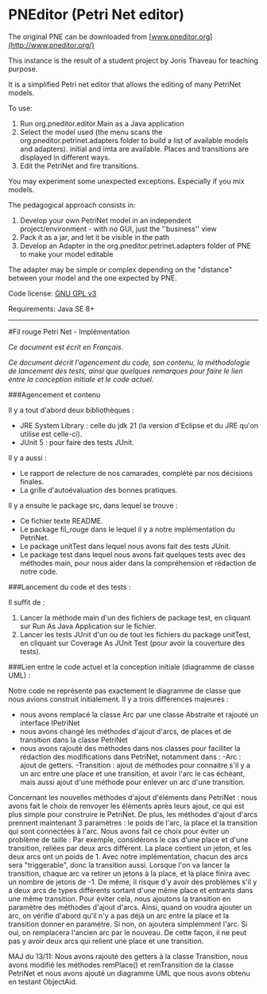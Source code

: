 PNEditor (Petri Net editor)
========

The original PNE can be downloaded from [www.pneditor.org](http://www.pneditor.org/)

This instance is the result of a student project by Joris Thaveau for teaching purpose.

It is a simplified Petri net editor that allows the editing of many PetriNet models.

To use:

1. Run org.pneditor.editor.Main as a Java application
2. Select the model used (the menu scans the org.pneditor.petrinet.adapters folder to build a list of available models and adapters). initial and imta are available. Places and transitions are displayed in different ways.
3. Edit the PetriNet and fire transitions.

You may experiment some unexpected exceptions. Especially if you mix models.

The pedagogical approach consists in:

1. Develop your own PetriNet model in an independent project/environment - with no GUI, just the ''business'' view
2. Pack it as a jar, and let it be visible in the path
3. Develop an Adapter in the org.pneditor.petrinet.adapters folder of PNE to make your model editable

The adapter may be simple or complex depending on the "distance" between your model and the one expected by PNE.

Code license: [GNU GPL v3](http://www.gnu.org/licenses/gpl.html)

Requirements: Java SE 8+

<hr>

#Fil rouge Petri Net - Implémentation


*Ce document est écrit en Français.*

*Ce document décrit l'agencement du code, son contenu, la méthodologie de lancement des tests, ainsi que quelques remarques pour faire le lien entre la conception initiale et le code actuel.*

###Agencement et contenu

Il y a tout d'abord deux bibliothèques :
<ul>
	<li>JRE System Library : celle du jdk 21 (la version d'Eclipse et du JRE qu'on utilise est celle-ci).
	<li>JUnit 5 : pour faire des tests JUnit.
</ul>
Il y a aussi :
<ul>
	<li>Le rapport de relecture de nos camarades, complété par nos décisions finales.
	<li>La grille d'autoévaluation des bonnes pratiques.
</ul>
Il y a ensuite le package src, dans lequel se trouve : 
<ul>
	<li>Ce fichier texte README.
	<li>Le package fil_rouge dans le lequel il y a notre implémentation du PetriNet.
	<li>Le package unitTest dans lequel nous avons fait des tests JUnit.
	<li>Le package test dans lequel nous avons fait quelques tests avec des méthodes main, pour nous aider dans la compréhension et rédaction de notre code.
</ul>

###Lancement du code et des tests :

Il suffit de :
<ol>
	<li>Lancer la méthode main d'un des fichiers de package test, en cliquant sur Run As Java Application sur le fichier.
	<li>Lancer les tests JUnit d'un ou de tout les fichiers du package unitTest, en cliquant sur Coverage As JUnit Test (pour avoir la couverture des tests).
</ol>

###Lien entre le code actuel et la conception initiale (diagramme de classe UML) : 

Notre code ne représente pas exactement le diagramme de classe que nous avions construit initialement.
Il y a trois différences majeures :
 - nous avons remplacé la classe Arc par une classe Abstraite et rajouté un interface IPetriNet
 - nous avons changé les méthodes d'ajout d'arcs, de places et de transition dans la classe PetriNet
 - nous avons rajouté des méthodes dans nos classes pour faciliter la rédaction des modifications dans PetriNet, notamment dans :
 	-Arc : ajout de getters.
 	-Transition : ajout de méthodes pour connaitre s'il y a un arc entre une place et une transition, et avoir l'arc le cas échéant, mais aussi ajout d'une méthode pour enlever un arc d'une transition.

Concernant les nouvelles méthodes d'ajout d'éléments dans PetriNet : nous avons fait le choix de renvoyer les éléments après leurs ajout,
ce qui est plus simple pour construire le PetriNet.
De plus, les méthodes d'ajout d'arcs prennent maintenant 3 paramètres : le poids de l'arc, la place et la transition qui sont connectées à l'arc.
Nous avons fait ce choix pour éviter un problème de taille : 
Par exemple, considérons le cas d'une place et d'une transition, reliées par deux arcs différent.
La place contient un jeton, et les deux arcs ont un poids de 1. Avec notre implémentation, chacun des arcs sera "triggerable", donc la transition aussi.
Lorsque l'on va lancer la transition, chaque arc va retirer un jetons à la place, et la place finira avec un nombre de jetons de -1.
De même, il risque d'y avoir des problèmes s'il y a deux arcs de types différents sortant d'une même place et entrants dans une même transition.
Pour éviter cela, nous ajoutons la transition en paramètre des méthodes d'ajout d'arcs. Ainsi, quand on voudra ajouter un arc, on vérifie d'abord
qu'il n'y a pas déjà un arc entre la place et la transition donner en paramètre.
Si non, on ajoutera simplemment l'arc.
Si oui, on remplacera l'ancien arc par le nouveau. 
De cette façon, il ne peut pas y avoir deux arcs qui relient une place et une transition. 

MAJ du 13/11:
Nous avons rajouté des getters à la classe Transition, nous avons modifié les méthodes remPlace() et remTransition de la classe PetriNet
et nous avons ajouté un diagramme UML que nous avons obtenu en testant ObjectAid. 
